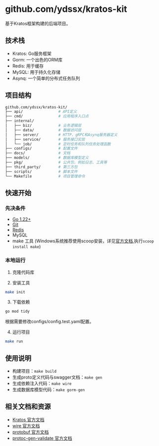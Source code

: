 # github.com/ydssx/kratos-kit

基于Kratos框架构建的后端项目。


## 技术栈

- Kratos: Go服务框架
- Gorm: 一个出色的ORM库
- Redis: 用于缓存
- MySQL: 用于持久化存储
- Asynq: 一个简单的分布式任务队列

## 项目结构
```bash
github.com/ydssx/kratos-kit/
├── api/                # API定义
├── cmd/                # 应用程序入口点
├── internal/
│   ├── biz/            # 业务逻辑层
│   ├── data/           # 数据访问层
│   ├── server/         # HTTP、gRPC和Asynq服务器定义
│   ├── service/        # 服务接口实现
│   └── job/            # 定时任务和队列任务处理函数
├── configs/            # 配置文件
├── docs/               # 文档
├── models/             # 数据库模型定义
├── pkg/                # 公共包，例如日志、工具等
├── third_party/        # 第三方包
├── scripts/            # 脚本文件
└── Makefile            # 项目管理命令

```

## 快速开始

### 先决条件

- [Go 1.22+](https://go.dev/dl/go1.22.3.windows-amd64.msi)
- [Git](https://github.com/git-for-windows/git/releases/download/v2.45.1.windows.1/Git-2.45.1-64-bit.exe)
- [Redis](https://github.com/tporadowski/redis/releases/download/v5.0.14.1/Redis-x64-5.0.14.1.msi)
- MySQL
- make 工具 (Windows系统推荐使用scoop安装，详见[官方文档](https://scoop.sh/),执行`scoop install make`)

### 本地运行

1. 克隆代码库

2. 安装工具

```bash
make init
```

3. 下载依赖

```bash
go mod tidy
```

 根据需要修改configs/config.test.yaml配置。

4. 运行项目

```bash
make run
```

## 使用说明
- 构建项目：`make build`
- 生成proto定义代码与swagger文档：`make gen`
- 生成依赖注入代码：`make wire`
- 生成数据库模型代码：`make gorm-gen`


## 相关文档和资源
- [Kratos 官方文档](https://go-kratos.dev/docs/)
- [wire 官方文档](https://github.com/google/wire)
- [protobuf 官方文档](https://protobuf.dev/)
- [protoc-gen-validate 官方文档](https://github.com/bufbuild/protoc-gen-validate)